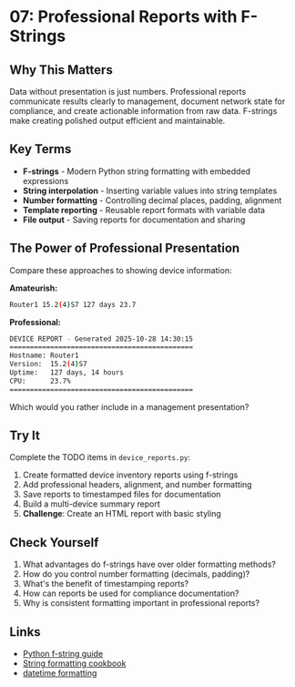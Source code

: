 # 07: Professional Reports with F-Strings

## Why This Matters

Data without presentation is just numbers. Professional reports communicate results clearly to management, document network state for compliance, and create actionable information from raw data. F-strings make creating polished output efficient and maintainable.

## Key Terms

- **F-strings** - Modern Python string formatting with embedded expressions
- **String interpolation** - Inserting variable values into string templates
- **Number formatting** - Controlling decimal places, padding, alignment
- **Template reporting** - Reusable report formats with variable data
- **File output** - Saving reports for documentation and sharing

## The Power of Professional Presentation

Compare these approaches to showing device information:

**Amateurish:**

```bash
Router1 15.2(4)S7 127 days 23.7
```

**Professional:**

```bash
DEVICE REPORT - Generated 2025-10-28 14:30:15
=============================================
Hostname: Router1
Version:  15.2(4)S7  
Uptime:   127 days, 14 hours
CPU:      23.7%
=============================================
```

Which would you rather include in a management presentation?

## Try It

Complete the TODO items in `device_reports.py`:

1. Create formatted device inventory reports using f-strings
2. Add professional headers, alignment, and number formatting
3. Save reports to timestamped files for documentation
4. Build a multi-device summary report
5. **Challenge**: Create an HTML report with basic styling

## Check Yourself

1. What advantages do f-strings have over older formatting methods?
2. How do you control number formatting (decimals, padding)?
3. What's the benefit of timestamping reports?
4. How can reports be used for compliance documentation?
5. Why is consistent formatting important in professional reports?

## Links

- [Python f-string guide](https://docs.python.org/3/reference/lexical_analysis.html#f-strings)
- [String formatting cookbook](https://docs.python.org/3/library/string.html#format-examples)
- [datetime formatting](https://docs.python.org/3/library/datetime.html#strftime-strptime-behavior)
